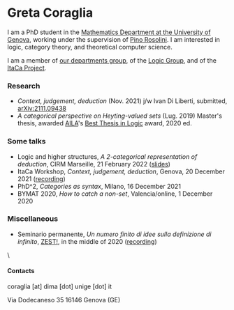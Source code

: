 # Greta Coraglia

I am a PhD student in the [Mathematics Department at the University of Genova](https://www2.dima.unige.it/), working under the supervision of [Pino Rosolini](https://www.dima.unige.it/~rosolini/). I am interested in logic, category theory, and theoretical computer science.

I am a member of [our departments group](http://logic.dima.unige.it/), of the [Logic Group](http://logicgroup.altervista.org/), and of the [ItaCa Project](https://progetto-itaca.github.io/).

### Research

- _Context, judgement, deduction_ (Nov. 2021) j/w Ivan Di Liberti, submitted, [arXiv:2111.09438](https://arxiv.org/abs/2111.09438)
- _A categorical perspective on Heyting-valued sets_ (Lug. 2019) Master's thesis, awarded [AILA](https://www.ailalogica.it/)'s [Best Thesis in Logic](https://www.ailalogica.it/premi/premio-32/) award, 2020 ed.

### Some talks

- Logic and higher structures, _A 2-categorical representation of deduction_, CIRM Marseille, 21 February 2022 ([slides](docs/coraglia_li2022.pdf))
- ItaCa Workshop, _Context, judgement, deduction_, Genova, 20 December 2021 ([recording](https://www.youtube.com/watch?v=lfm8HH5gLyU&t=15s))
- PhD^2, _Categories as syntax_, Milano, 16 December 2021
- BYMAT 2020, _How to catch a non-set_, Valencia/online, 1 December 2020

### Miscellaneous

- Seminario permanente, _Un numero finito di idee sulla definizione di infinito_, [ZEST!](https://www.facebook.com/ZEST.sapere.aude/), in the middle of 2020 ([recording](https://www.facebook.com/ZEST.sapere.aude/))

\\

#### Contacts

coraglia [at] dima [dot] unige [dot] it


Via Dodecaneso 35
16146 Genova (GE)
